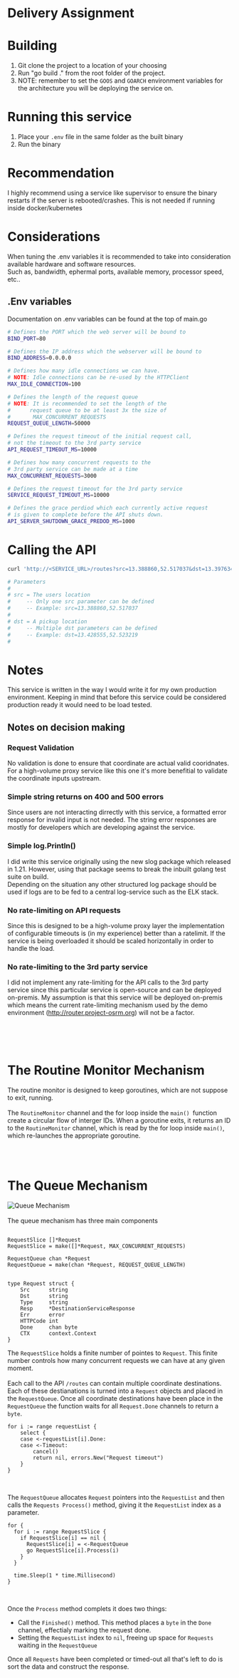# Delivery Assignment

# Building
 1. Git clone the project to a location of your choosing
 2. Run "go build ." from the root folder of the project. 
 3. NOTE: remember to set the `GOOS` and `GOARCH` environment variables for the architecture you will be deploying the service on.

# Running this service
 1. Place your `.env` file in the same folder as the built binary
 2. Run the binary

# Recommendation
I highly recommend using a service like supervisor to ensure the binary restarts if the server is rebooted/crashes. This is not needed if running inside docker/kubernetes

# Considerations
When tuning the .env variables it is recommended to take into consideration available hardware and software resources. <br>Such as, bandwidth, ephermal ports, available memory, processor speed, etc..


## .Env variables
Documentation on .env variables can be found at the top of main.go
```bash
# Defines the PORT which the web server will be bound to
BIND_PORT=80

# Defines the IP address which the webserver will be bound to
BIND_ADDRESS=0.0.0.0

# Defines how many idle connections we can have.
# NOTE: Idle connections can be re-used by the HTTPClient
MAX_IDLE_CONNECTION=100

# Defines the length of the request queue
# NOTE: It is recommended to set the length of the
#      request queue to be at least 3x the size of
#       MAX_CONCURRENT_REQUESTS
REQUEST_QUEUE_LENGTH=50000

# Defines the request timeout of the initial request call,
# not the timeout to the 3rd party service
API_REQUEST_TIMEOUT_MS=10000

# Defines how many concurrent requests to the
# 3rd party service can be made at a time
MAX_CONCURRENT_REQUESTS=3000

# Defines the request timeout for the 3rd party service
SERVICE_REQUEST_TIMEOUT_MS=10000

# Defines the grace perdiod which each currently active request
# is given to complete before the API shuts down.
API_SERVER_SHUTDOWN_GRACE_PREDOD_MS=1000
```
# Calling the API
```bash
curl 'http://<SERVICE_URL>/routes?src=13.388860,52.517037&dst=13.397634,52.529407&dst=13.428555,52.523219&dst=13.428555,52.523219'

# Parameters
#  
# src = The users location 
#     -- Only one src parameter can be defined
#     -- Example: src=13.388860,52.517037
#
# dst = A pickup location
#     -- Multiple dst parameters can be defined
#     -- Example: dst=13.428555,52.523219
# 

```


# Notes
This service is written in the way I would write it for my own production environment. Keeping in mind that before this service could be considered production ready it would need to be load tested.

## Notes on decision making 
### Request Validation
No validation is done to ensure that coordinate are actual valid cooridnates. For a high-volume proxy service like this one it's more benefitial to validate the coordinate inputs upstream.

### Simple string returns on 400 and 500 errors
Since users are not interacting dirrectly with this service, a formatted error response for invalid input is not needed. The string error responses are mostly for developers which are developing against the service.

### Simple log.Println()
I did write this service originally using the new slog package which released in 1.21. However, using that package seems to break the inbuilt golang test suite on build. <br>
Depending on the situation any other structured log package should be used if logs are to be fed to a central log-service such as the ELK stack.

### No rate-limiting on API requests
Since this is designed to be a high-volume proxy layer the implementation of configurable timeouts is (in my experience) better than a ratelimit. If the service is being overloaded it should be scaled horizontally in order to handle the load.

### No rate-limiting to the 3rd party service
I did not implement any rate-limiting for the API calls to the 3rd party service since this particular service is open-source and can be deployed on-premis. My assumption is that this service will be deployed on-premis which means the current rate-limiting mechanism used by the demo environment (http://router.project-osrm.org) will not be a factor.

<br>
<br>
<br>

# The Routine Monitor Mechanism
The routine monitor is designed to keep goroutines, which are not suppose to exit, running.  
<br>
The `RoutineMonitor` channel and the for loop inside the `main() `function create a circular flow of interger IDs. When a goroutine exits, it returns an ID to the `RoutineMonitor` channel, which is read by the for loop inside `main()`, which re-launches the appropriate goroutine.


<br>
<br>

# The Queue Mechanism
![Queue Mechanism](queue.png)
<br>
<br>
The queue mechanism has three main components
```golang

RequestSlice []*Request
RequestSlice = make([]*Request, MAX_CONCURRENT_REQUESTS)

RequestQueue chan *Request
RequestQueue = make(chan *Request, REQUEST_QUEUE_LENGTH)


type Request struct {
	Src      string
	Dst      string
	Type     string
	Resp     *DestinationServiceResponse
	Err      error
	HTTPCode int
	Done     chan byte
	CTX      context.Context
}
```
The `RequestSlice` holds a finite number of pointes to `Request`. This finite number controls how many concurrent requests we can have at any given moment. 
<br>
<br>
Each call to the API `/routes` can contain multiple coordinate destinations. Each of these destianations is turned into a `Request` objects and placed in the `RequestQueue`. Once all coordinate destinations have been place in the `RequestQueue` the function waits for all `Request.Done` channels to return a `byte`.

```golang
for i := range requestList {
	select {
	case <-requestList[i].Done:
	case <-Timeout:
		cancel()
		return nil, errors.New("Request timeout")
	}
}
```
<br>

The `RequestQueue` allocates `Request` pointers into the `RequestList` and then calls the `Requests Process()` method, giving it the `RequestList` index as a parameter.

```golang
for {
  for i := range RequestSlice {
    if RequestSlice[i] == nil {
      RequestSlice[i] = <-RequestQueue
      go RequestSlice[i].Process(i)
    }
  }

  time.Sleep(1 * time.Millisecond)
}
```
<br>

Once the `Process` method complets it does two things:

 - Call the `Finished()` method. This method places a `byte` in the `Done` channel, effectialy marking the request done.
 - Setting the `RequestList` index to `nil`, freeing up space for `Requests` waiting in the `RequestQueue`

Once all `Requests` have been completed or timed-out all that's left to do is sort the data and construct the response.
 